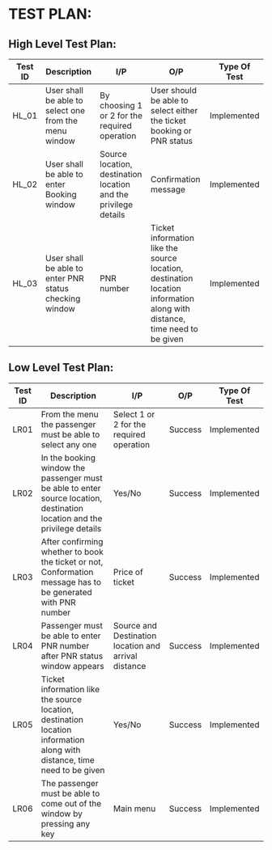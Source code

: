 # TEST PLAN:

## High Level Test Plan:

| **Test ID** | **Description**                                              | **I/P** | **O/P** |**Type Of Test**  |          
|-------------|--------------------------------------------------------------|------------|-------------| ----------------|      
| HL_01 | User shall be able to select one from the menu window | By choosing 1 or 2 for the required operation | User should be able to select either the ticket booking or PNR status | Implemented |
| HL_02 | User shall be able to enter Booking window | Source location, destination location and the privilege details | Confirmation message | Implemented |
| HL_03 | User shall be able to enter PNR status checking window | PNR number | Ticket information like the source location, destination location information along with distance, time need to be given | Implemented |


## Low Level Test Plan:
| **Test ID** | **Description**                                              | **I/P** | **O/P** |**Type Of Test**  |    
|-------------|-----------------------------|------------|-------------|------------------|
| LR01 | From the menu the passenger must be able to select any one | Select 1 or 2 for the required operation | Success | Implemented |
| LR02 | In the booking window the passenger must be able to enter source location, destination location and the privilege details | Yes/No | Success | Implemented |
| LR03 | After confirming whether to book the ticket or not, Conformation message has to be generated with PNR number | Price of ticket  |Success | Implemented |
| LR04 | Passenger must be able to enter PNR number after PNR status window appears | Source and Destination location and arrival distance | Success | Implemented |
| LR05 | Ticket information like the source location, destination location information along with distance, time need to be given | Yes/No | Success | Implemented |
| LR06 | The passenger must be able to come out of the window by pressing any key | Main menu |Success | Implemented |